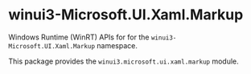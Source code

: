 <!-- warning: Please don't edit this file. It was automatically generated. -->

# winui3-Microsoft.UI.Xaml.Markup

Windows Runtime (WinRT) APIs for for the `winui3-Microsoft.UI.Xaml.Markup` namespace.

This package provides the `winui3.microsoft.ui.xaml.markup` module.

